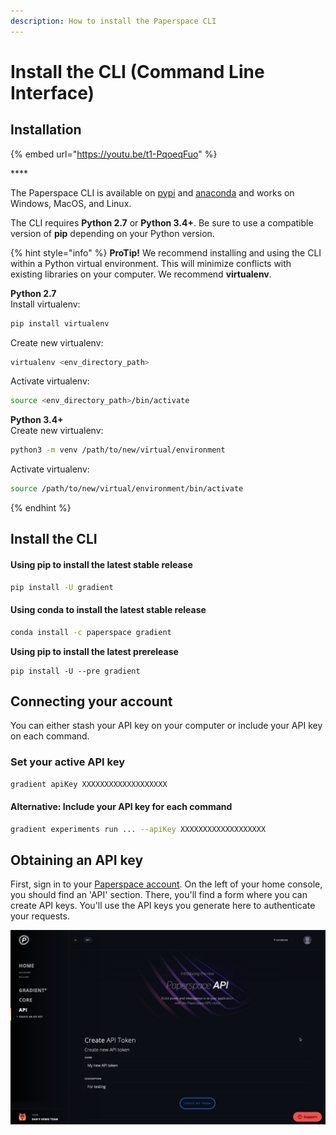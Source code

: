 ```yaml
---
description: How to install the Paperspace CLI
---
```


# Install the CLI \(Command Line Interface\)

## Installation

{% embed url="https://youtu.be/t1-PqoeqFuo" %}

\*\*\*\*

The Paperspace CLI is available on [pypi](https://pypi.org/project/paperspace/) and [anaconda](https://anaconda.org/paperspace/paperspace) and works on Windows, MacOS, and Linux.

The CLI requires **Python 2.7** or **Python 3.4+**. Be sure to use a compatible version of **pip** depending on your Python version.

{% hint style="info" %}
**ProTip!** We recommend installing and using the CLI within a Python virtual environment. This will minimize conflicts with existing libraries on your computer. We recommend **virtualenv**.

**Python 2.7**  
Install virtualenv:

```bash
pip install virtualenv
```

Create new virtualenv:

```bash
virtualenv <env_directory_path>
```

Activate virtualenv:

```bash
source <env_directory_path>/bin/activate
```

**Python 3.4+**  
Create new virtualenv:

```bash
python3 -m venv /path/to/new/virtual/environment
```

Activate virtualenv:

```bash
source /path/to/new/virtual/environment/bin/activate
```
{% endhint %}

## Install the CLI

#### **Using pip to install the latest stable release**

```bash
pip install -U gradient
```

#### **Using conda to install the latest stable release**

```bash
conda install -c paperspace gradient
```

**Using pip to install the latest prerelease**

```text
pip install -U --pre gradient
```

## Connecting your account

You can either stash your API key on your computer or include your API key on each command.

### Set your active API key

```bash
gradient apiKey XXXXXXXXXXXXXXXXXXX
```

#### Alternative: Include your API key for each command

```bash
gradient experiments run ... --apiKey XXXXXXXXXXXXXXXXXXX
```

## Obtaining an API key

First, sign in to your [Paperspace account](https://paperspace.com/). On the left of your home console, you should find an 'API' section. There, you'll find a form where you can create API keys. You'll use the API keys you generate here to authenticate your requests.

![API keys section of the console \(https://www.paperspace.com/console/account/api\)](../.gitbook/assets/image%20%285%29.png)

